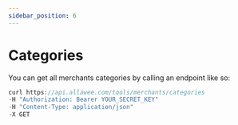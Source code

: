 ```yaml
---
sidebar_position: 6
---
```


# Categories

You can get all merchants categories by calling an endpoint like so:

```js title="Sample Request"
curl https://api.allawee.com/tools/merchants/categories
-H "Authorization: Bearer YOUR_SECRET_KEY"
-H "Content-Type: application/json"
-X GET
```